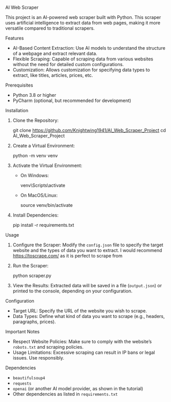 AI Web Scraper

This project is an AI-powered web scraper built with Python. This scraper uses artificial intelligence to extract data from web pages, making it more versatile compared to traditional scrapers.

Features
- AI-Based Content Extraction: Use AI models to understand the structure of a webpage and extract relevant data.
- Flexible Scraping: Capable of scraping data from various websites without the need for detailed custom configurations.
- Customization: Allows customization for specifying data types to extract, like titles, articles, prices, etc.

Prerequisites
- Python 3.8 or higher
- PyCharm (optional, but recommended for development)

Installation

1. Clone the Repository:
   
   git clone https://github.com/Knightwing1941/AI_Web_Scraper_Project
   cd AI_Web_Scraper_Project

3. Create a Virtual Environment:
   
   python -m venv venv
  
5. Activate the Virtual Environment:

   - On Windows:
     
     venv\Scripts\activate
     
   - On MacOS/Linux:
     
     source venv/bin/activate
     

6. Install Dependencies:
   
   pip install -r requirements.txt
   

 Usage
1. Configure the Scraper: Modify the `config.json` file to specify the target website and the types of data you want to extract.
   I would recommend https://toscrape.com/ as it is perfect to scrape from

3. Run the Scraper:
   
   python scraper.py

4. View the Results: Extracted data will be saved in a file (`output.json`) or printed to the console, depending on your configuration.

 Configuration
- Target URL: Specify the URL of the website you wish to scrape.
- Data Types: Define what kind of data you want to scrape (e.g., headers, paragraphs, prices).

 Important Notes
- Respect Website Policies: Make sure to comply with the website’s `robots.txt` and scraping policies.
- Usage Limitations: Excessive scraping can result in IP bans or legal issues. Use responsibly.

 Dependencies
- `beautifulsoup4`
- `requests`
- `openai` (or another AI model provider, as shown in the tutorial)
- Other dependencies as listed in `requirements.txt`

